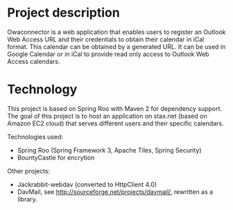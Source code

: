 # Project description #
Owaconnector is a web application that enables users to register an Outlook Web Access URL and their credentials to obtain their calendar in iCal format. This calendar can be obtained by a generated URL. It can be used in Google Calendar or in iCal to provide read only access to Outlook Web Access calendars.

# Technology #

This project is based on Spring Roo with Maven 2 for dependency support.
The goal of this project is to host an application on stax.net (based on Amazon EC2 cloud) that serves different users and their specific calendars.

Technologies used:
  * Spring Roo (Spring Framework 3, Apache Tiles, Spring Security)
  * BountyCastle for encrytion

Other projects:
  * Jackrabbit-webdav (converted to HttpClient 4.0)
  * DavMail, see http://sourceforge.net/projects/davmail/, rewritten as a library.
